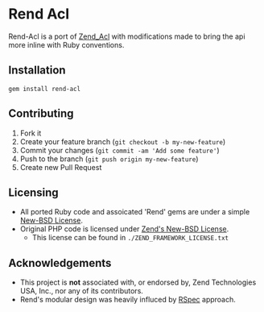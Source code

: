 # Rend Acl

Rend-Acl is a port of [Zend_Acl](http://framework.zend.com/manual/1.12/en/zend.acl.html) with modifications made to bring the api more inline with Ruby conventions.

## Installation

    gem install rend-acl

## Contributing

1. Fork it
2. Create your feature branch (`git checkout -b my-new-feature`)
3. Commit your changes (`git commit -am 'Add some feature'`)
4. Push to the branch (`git push origin my-new-feature`)
5. Create new Pull Request

## Licensing

* All ported Ruby code and assoicated 'Rend' gems are under a simple [New-BSD License](http://dan.doezema.com/licenses/new-bsd).
* Original PHP code is licensed under [Zend's New-BSD License](http://framework.zend.com/license/).
    * This license can be found in `./ZEND_FRAMEWORK_LICENSE.txt`

## Acknowledgements
* This project is **not** associated with, or endorsed by, Zend Technologies USA, Inc., nor any of its contributors.
* Rend's modular design was heavily influced by [RSpec](https://github.com/rspec/rspec) approach.